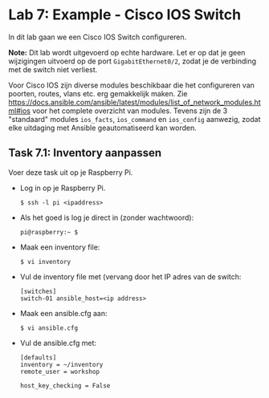 # Lab 7: Example - Cisco IOS Switch
In dit lab gaan we een Cisco IOS Switch configureren.

**Note:** Dit lab wordt uitgevoerd op echte hardware. Let er op dat je geen wijzigingen uitvoerd op de port ``GigabitEthernet0/2``, zodat je de verbinding met de switch niet verliest. 

Voor Cisco IOS zijn diverse modules beschikbaar die het configureren van poorten, routes, vlans etc. erg gemakkelijk maken. Zie https://docs.ansible.com/ansible/latest/modules/list_of_network_modules.html#ios voor het complete overzicht van modules. Tevens zijn de 3 "standaard" modules ``ios_facts``, ``ios_command`` en ``ios_config`` aanwezig, zodat elke uitdaging met Ansible geautomatiseerd kan worden.

## Task 7.1: Inventory aanpassen
Voer deze task uit op je Raspberry Pi.

* Log in op je Raspberry Pi.

  ``$ ssh -l pi <ipaddress>`` 

* Als het goed is log je direct in (zonder wachtwoord):

  ``` 
  pi@raspberry:~ $ 
  ```

* Maak een inventory file:

  ``$ vi inventory``

* Vul de inventory file met (vervang <ipaddress> door het IP adres van de switch:

  ```
  [switches]
  switch-01 ansible_host=<ip address>
  ```

* Maak een ansible.cfg aan:

  ``$ vi ansible.cfg``

* Vul de ansible.cfg met:

  ```
  [defaults]
  inventory = ~/inventory
  remote_user = workshop
  
  host_key_checking = False
  ```

